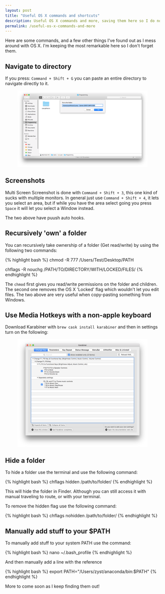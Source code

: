 ```yaml
---
layout: post
title: "Useful OS X commands and shortcuts"
description: Useful OS X commands and more, saving them here so I do not forget them.
permalink: /useful-os-x-commands-and-more
---
```


Here are some commands, and a few other things I've found out as I mess around with OS X. I'm keeping the most remarkable here so I don't forget them.

## Navigate to directory

If you press: `Command + Shift + G` you can paste an entire directory to navigate directly to it.

<figure>
    <a href="/assets/images/posts/2016-02-16-useful-os-x-commands-and-more/ss1.png" target="_blank">
        <img src="/assets/images/posts/2016-02-16-useful-os-x-commands-and-more/ss1.png" alt="Navigate"></img>
    </a>
</figure>

## Screenshots

Multi Screen Screenshot is done with `Command + Shift + 3`, this one kind of sucks with multiple monitors. In general just use `Command + Shift + 4`, it lets you select an area, but if while you have the area select going you press `Space` it will let you select a Window instead. 

The two above have puush auto hooks.

## Recursively 'own' a folder

You can recursively take ownership of a folder (Get read/write) by using the following two commands:

{% highlight bash %}
chmod -R 777 /Users/Test/Desktop/PATH

chflags -R nouchg /PATH/TO/DIRECTORY/WITH/LOCKED/FILES/
{% endhighlight %}

The `chmod` first gives you read/write permissions on the folder and children. The second one removes the OS X 'Locked' flag which wouldn't let you edit files. The two above are very useful when copy-pasting something from Windows.  

## Use Media Hotkeys with a non-apple keyboard

Download Karabiner with `brew cask install karabiner` and then in settings turn on the following:

<figure>
    <a href="/assets/images/posts/2016-02-16-useful-os-x-commands-and-more/ss2.png" target="_blank">
        <img src="/assets/images/posts/2016-02-16-useful-os-x-commands-and-more/ss2.png" alt="Karabiner settings"></img>
    </a>
</figure>

##  Hide a folder

To hide a folder use the terminal and use the following command:

{% highlight bash %}
chflags hidden /path/to/folder/
{% endhighlight %}

This will hide the folder in Finder. Although you can still access it with manual traveling to route, or with your terminal.

To remove the hidden flag use the following command:

{% highlight bash %}
chflags nohidden /path/to/folder/
{% endhighlight %}

## Manually add stuff to your $PATH

To manually add stuff to your system PATH use the command:

{% highlight bash %}
nano ~/.bash_profile 
{% endhighlight %}

And then manually add a line with the reference

{% highlight bash %} 
export PATH="/Users/zyst/anaconda/bin:$PATH"
{% endhighlight %}

More to come soon as I keep finding them out!
